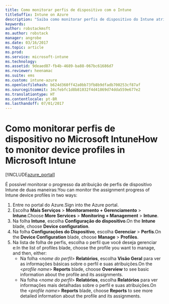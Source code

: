 ```yaml
---
title: Como monitorar perfis de dispositivo com o Intune
titleSuffix: Intune on Azure
description: "Saiba como monitorar perfis de dispositivo do Intune atribuídos."
keywords: 
author: robstackmsft
ms.author: robstack
manager: angrobe
ms.date: 03/16/2017
ms.topic: article
ms.prod: 
ms.service: microsoft-intune
ms.technology: 
ms.assetid: 9deaed87-fb4b-4689-ba88-067bc61686d7
ms.reviewer: heenamac
ms.suite: ems
ms.custom: intune-azure
ms.openlocfilehash: b624d360ff42a0bb73fb8b9dfadb700253cf87af
ms.sourcegitcommit: 34cfebfc1d8b81032f4d41869d74dda559e677e2
ms.translationtype: HT
ms.contentlocale: pt-BR
ms.lasthandoff: 07/01/2017
---
```

# <span data-ttu-id="9a72e-103">Como monitorar perfis de dispositivo no Microsoft Intune</span><span class="sxs-lookup"><span data-stu-id="9a72e-103">How to monitor device profiles in Microsoft Intune</span></span>
<a id="how-to-monitor-device-profiles-in-microsoft-intune" class="xliff"></a>

[!INCLUDE[azure_portal](./includes/azure_portal.md)]

<span data-ttu-id="9a72e-104">É possível monitorar o progresso da atribuição de perfis de dispositivo Intune de duas maneiras:</span><span class="sxs-lookup"><span data-stu-id="9a72e-104">You can monitor the assignment progress of Intune device profiles in two ways:</span></span>


1. <span data-ttu-id="9a72e-105">Entre no portal do Azure.</span><span class="sxs-lookup"><span data-stu-id="9a72e-105">Sign into the Azure portal.</span></span>
2. <span data-ttu-id="9a72e-106">Escolha **Mais Serviços** > **Monitoramento + Gerenciamento** > **Intune**.</span><span class="sxs-lookup"><span data-stu-id="9a72e-106">Choose **More Services** > **Monitoring + Management** > **Intune**.</span></span>
3. <span data-ttu-id="9a72e-107">Na folha **Intune**, escolha **Configuração do dispositivo**.</span><span class="sxs-lookup"><span data-stu-id="9a72e-107">On the **Intune** blade, choose **Device configuration**.</span></span>
2. <span data-ttu-id="9a72e-108">Na folha **Configurações do Dispositivo**, escolha **Gerenciar** > **Perfis**.</span><span class="sxs-lookup"><span data-stu-id="9a72e-108">On the **Device Configuration** blade, choose **Manage** > **Profiles**.</span></span>
2. <span data-ttu-id="9a72e-109">Na lista de folha de perfis, escolha o perfil que você deseja gerenciar e:</span><span class="sxs-lookup"><span data-stu-id="9a72e-109">In the list of profiles blade, choose the profile you want to manage, and then, either:</span></span>
    - <span data-ttu-id="9a72e-110">Na folha <*nome do perfil*> **Relatórios**, escolha **Visão Geral** para ver as informações básicas sobre o perfil e suas atribuições.</span><span class="sxs-lookup"><span data-stu-id="9a72e-110">On the <*profile name*> **Reports** blade, choose **Overview** to see basic information about the profile and its assignments.</span></span>
    - <span data-ttu-id="9a72e-111">Na folha <*nome do perfil*> **Relatórios**, escolha **Relatórios** para ver informações mais detalhadas sobre o perfil e suas atribuições.</span><span class="sxs-lookup"><span data-stu-id="9a72e-111">On the <*profile name*> **Reports** blade, choose **Reports** to see more detailed information about the profile and its assignments.</span></span>
